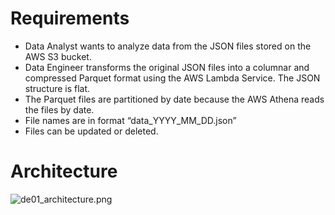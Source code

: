 # Requirements

- Data Analyst wants to analyze data from the JSON files stored on the AWS S3 bucket.
- Data Engineer transforms the original JSON files into a columnar and compressed Parquet format using the AWS Lambda Service. The JSON structure is flat.
- The Parquet files are partitioned by date because the AWS Athena reads the files by date.
- File names are in format “data_YYYY_MM_DD.json”
- Files can be updated or deleted.

# Architecture

![de01_architecture.png](architecture.png)